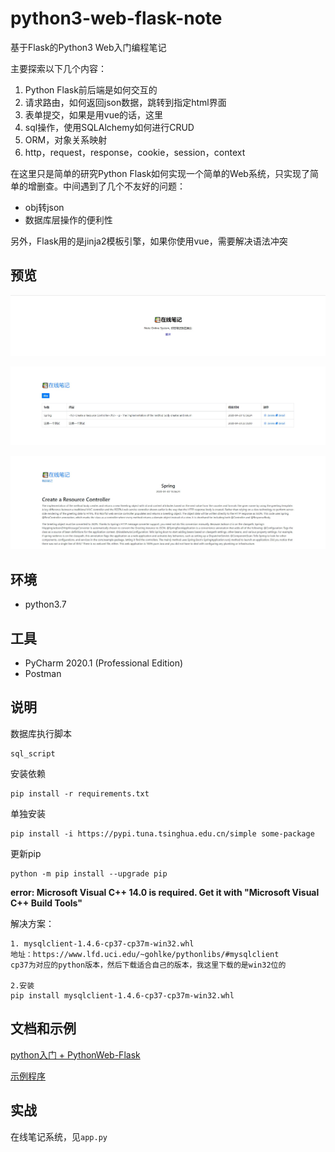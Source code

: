 # python3-web-flask-note
基于Flask的Python3 Web入门编程笔记

主要探索以下几个内容：
1. Python Flask前后端是如何交互的
2. 请求路由，如何返回json数据，跳转到指定html界面
3. 表单提交，如果是用vue的话，这里
4. sql操作，使用SQLAlchemy如何进行CRUD
5. ORM，对象关系映射
6. http，request，response，cookie，session，context

在这里只是简单的研究Python Flask如何实现一个简单的Web系统，只实现了简单的增删查。中间遇到了几个不友好的问题：
* obj转json
* 数据库层操作的便利性

另外，Flask用的是jinja2模板引擎，如果你使用vue，需要解决语法冲突

## 预览
![1](./static/1.jpg)

![2](./static/2.jpg)

![3](./static/3.jpg)
## 环境
* python3.7

## 工具
* PyCharm 2020.1 (Professional Edition)
* Postman

## 说明
数据库执行脚本
```text
sql_script
```
安装依赖
```text
pip install -r requirements.txt
```
单独安装
```text
pip install -i https://pypi.tuna.tsinghua.edu.cn/simple some-package
```
更新pip
```text
python -m pip install --upgrade pip
```
**error: Microsoft Visual C++ 14.0 is required. Get it with "Microsoft Visual C++ Build Tools"**

解决方案：
```
1. mysqlclient‑1.4.6‑cp37‑cp37m‑win32.whl
地址：https://www.lfd.uci.edu/~gohlke/pythonlibs/#mysqlclient
cp37为对应的python版本，然后下载适合自己的版本，我这里下载的是win32位的

2.安装
pip install mysqlclient‑1.4.6‑cp37‑cp37m‑win32.whl

```

## 文档和示例
[python入门 + PythonWeb-Flask](doc/README.md)

[示例程序](demo)

## 实战
在线笔记系统，见`app.py`
